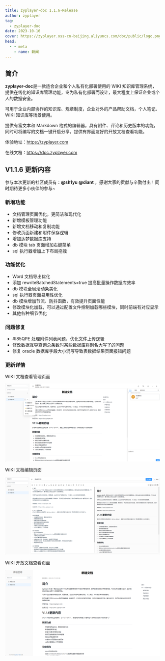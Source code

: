 ```yaml
---
title: zyplayer-doc 1.1.6-Release
author: zyplayer
tag:
  - zyplayer-doc
date: 2023-10-16
cover: https://zyplayer.oss-cn-beijing.aliyuncs.com/doc/public/logo.png
head:
  - - meta
    - name: 新闻
---
```


## 简介

**zyplayer-doc**是一款适合企业和个人私有化部署使用的 WIKI 知识库管理系统，提供在线化的知识库管理功能，专为私有化部署而设计，最大程度上保证企业或个人的数据安全。

可用于企业内部协作的知识库、规章制度，企业对外的产品帮助文档，个人笔记、WIKI 知识库等场景使用。

提供有富文本和 Markdown 格式的编辑器，具有附件、评论和历史版本的功能，同时可将编写的文档一键开启分享，提供有界面友好的开放文档查看功能。

体验地址：https://zyplayer.com

在线文档：https://doc.zyplayer.com

## V1.1.6 更新内容

参与本次更新的社区成员有：**@sh1yu** **@diant** ，感谢大家的贡献与辛勤付出！同时期待更多小伙伴的参与~

### 新增功能

- 文档管理页面优化，更简洁和现代化
- 新增模板管理功能
- 新增文档移动和复制功能
- 修改页面新建和附件保存逻辑
- 增加达梦数据库支持
- db 模块 tab 页面增加右键菜单
- sql 执行器增加上下布局拖拽

### 功能优化

- Word 文档导出优化
- 添加 rewriteBatchedStatements=true 提高批量操作数据库效率
- db 模块全局滚动条美化
- sql 执行器页面易用性优化
- db 模块增加节流、防抖函数，有效提升页面性能
- 修改模块化加载，可以通过配置文件控制加载哪些模块，同时前端有对应显示
- 其他各种细节优化

### 问题修复

- #I85QPE 处理附件列表问题，优化文件上传逻辑
- 修改数据互导查询总条数时某些数据库将别名大写了的问题
- 修复 oracle 数据库字段大小混写导致表数据结果页面报错问题

### 更新详情

WIKI 文档查看管理页面

![1.png](/assets/img/news/zyplayer-1-1-6-1.png)

WIKI 文档编辑页面

![2.png](/assets/img/news/zyplayer-1-1-6-2.png)

WIKI 开放文档查看页面

![3.png](/assets/img/news/zyplayer-1-1-6-3.png)
